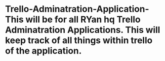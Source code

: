 # Trello-Adminatration-Application- This will be for all RYan hq Trello Adminatration Applications. This will keep track of all things within trello of the application. 
